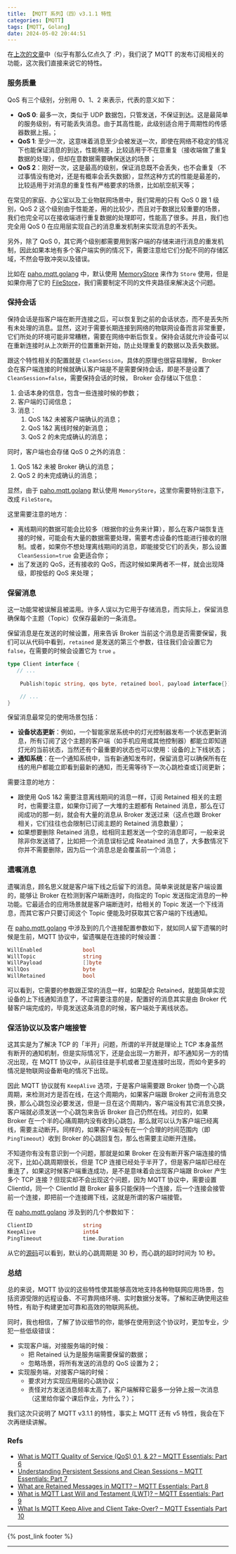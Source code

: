 ```yaml
---
title: 【MQTT 系列】（四）v3.1.1 特性
categories: [MQTT]
tags: [MQTT, Golang]
date: 2024-05-02 20:44:51
---
```



在[上次的文章](/2021/12/11/mqtt-3-sub-pub-and-topics/)中（似乎有那么亿点久了 :P），我们说了 MQTT 的发布订阅相关的功能，这次我们直接来说它的特性。

<!-- more -->

### 服务质量

QoS 有三个级别，分别用 0、1、2 来表示，代表的意义如下：

- **QoS 0**: 最多一次，类似于 UDP 数据包，只管发送，不保证到达。这是最简单的服务级别，有可能丢失消息。由于其高性能，此级别适合用于周期性的传感器数据上报。；
- **QoS 1**: 至少一次，这意味着消息至少会被发送一次，即使在网络不稳定的情况下也能保证消息的到达，性能稍差，比较适用于不在意重复（接收端做了重复数据的处理），但却在意数据需要确保送达的场景；
- **QoS 2**：刚好一次，这是最高的级别，保证消息既不会丢失，也不会重复（不过事情没有绝对，还是有概率会丢失数据），显然这种方式的性能是最差的，比较适用于对消息的重复性有严格要求的场景，比如航空航天等；

在常见的家庭、办公室以及工业物联网场景中，我们常用的只有 QoS 0 跟 1 级别，QoS 2 这个级别由于性能差，用的比较少，而且对于数据比较重要的场景，我们也完全可以在接收端进行重复数据的处理即可，性能高了很多。并且，我们也完全用 QoS 0 在应用层实现自己的消息重发机制来实现消息的不丢失。

另外，除了 QoS 0，其它两个级别都需要用到客户端的存储来进行消息的重发机制，因此如果本地有多个客户端实例的情况下，需要注意给它们分配不同的存储区域，不然会导致冲突以及错误。

比如在 [paho.mqtt.golang](https://github.com/eclipse/paho.mqtt.golang) 中，默认使用 [MemoryStore](https://github.com/eclipse/paho.mqtt.golang/blob/fe38f8024a1a2edb07fec9906f5a4389cd1262b6/memstore.go) 来作为 `Store` 使用，但是如果你用了它的 [FileStore](https://github.com/eclipse/paho.mqtt.golang/blob/fe38f8024a1a2edb07fec9906f5a4389cd1262b6/filestore.go)，我们需要制定不同的文件夹路径来解决这个问题。

### 保持会话

保持会话是指客户端在断开连接之后，可以恢复到之前的会话状态，而不是丢失所有未处理的消息。显然，这对于需要长期连接到网络的物联网设备而言非常重要，它们所处的环境可能非常糟糕，需要在网络中断后恢复。保持会话就允许设备可以在重新连接时从上次断开的位置重新开始，防止处理重复的数据以及丢失数据。

跟这个特性相关的配置就是 `CleanSession`，具体的原理也很容易理解， Broker 会在客户端连接的时候就确认客户端是不是需要保持会话，即是不是设置了 `CleanSession=false`，需要保持会话的时候， Broker 会存储以下信息：

1. 会话本身的信息，包含一些连接时候的参数；
2. 客户端的订阅信息；
3. 消息：
    1. QoS 1&2 未被客户端确认的消息；
    2. QoS 1&2 离线时候的新消息；
    3. QoS 2 的未完成确认的消息；

同时，客户端也会存储 QoS 0 之外的消息：
1. QoS 1&2 未被 Broker 确认的消息；
2. QoS 2 的未完成确认的消息；

显然，由于 [paho.mqtt.golang](https://github.com/eclipse/paho.mqtt.golang) 默认使用 `MemoryStore`，这里你需要特别注意下，改成 `FileStore`。

这里需要注意的地方：

- 离线期间的数据可能会比较多（根据你的业务来计算），那么在客户端恢复连接的时候，可能会有大量的数据需要处理，需要考虑设备的性能进行接收的限制。或者，如果你不想处理离线期间的消息，即能接受它们的丢失，那么设置 `CleanSession=true` 会更适合你；
- 出了发送的 QoS，还有接收的 QoS，而这时候如果两者不一样，就会出现降级，即按低的 QoS 来处理；

### 保留消息

这一功能常被误解且被滥用。许多人误以为它用于存储消息，而实际上，保留消息确保每个主题（Topic）仅保存最新的一条消息。

保留消息是在发送的时候设置，用来告诉 Broker 当前这个消息是否需要保留，我们可以从代码中看到，`retained` 是发送的第三个参数，往往我们会设置它为 `false`，在需要的时候会设置它为 `true` 。

```go
type Client interface {
   // ...
   
	Publish(topic string, qos byte, retained bool, payload interface{}) Token

	// ...
}
```

保留消息最常见的使用场景包括：

- **设备状态更新**：例如，一个智能家居系统中的灯光控制器发布一个状态更新消息，所有订阅了这个主题的客户端（如手机应用或其他控制器）都能立即知道灯光的当前状态，当然还有个最重要的状态也可以使用：设备的上下线状态；
- **通知系统**：在一个通知系统中，当有新通知发布时，保留消息可以确保所有在线的用户都能立即看到最新的通知，而无需等待下一次心跳检查或订阅更新；
 
需要注意的地方：

- 跟使用 QoS 1&2 需要注意离线期间的消息一样，订阅 Retained 相关的主题时，也需要注意，如果你订阅了一大堆的主题都有 Retained 消息，那么在订阅成功的那一刻，就会有大量的消息从 Broker 发送过来（这点也跟 Broker 相关，它们往往也会限制已订阅主题的 Retained 消息数量）；
- 如果想要删除 Retained 消息，给相同主题发送一个空的消息即可，一般来说除非你发送错了，比如把一个消息误标记成 Reatained 消息了，大多数情况下你并不需要删除，因为后一个消息总是会覆盖前一个消息；


### 遗嘱消息

遗嘱消息，顾名思义就是客户端下线之后留下的消息。简单来说就是客户端设置的，能够让 Broker 在检测到客户端断连时，向指定的 Topic 发送指定消息的一种功能。它最适合的应用场景就是客户端断连时，给相关的 Topic 发送一个下线消息，而其它客户只要订阅这个 Topic 便能及时获取其它客户端的下线通知。

在 [paho.mqtt.golang](https://github.com/eclipse/paho.mqtt.golang) 中涉及到的几个连接配置参数如下，就如同人留下遗嘱的时候是生前，MQTT 协议中，留遗嘱是在连接的时候设置：

```go
WillEnabled             bool
WillTopic               string
WillPayload             []byte
WillQos                 byte
WillRetained            bool
```

可以看到，它需要的参数跟正常的消息一样，如果配合 Retained，就能简单实现设备的上下线通知消息了，不过需要注意的是，配置好的消息其实是由 Broker 代替客户端完成的，毕竟发送这条消息的时候，客户端处于离线状态。

### 保活协议以及客户端接管

这其实是为了解决 TCP 的「半开」问题，所谓的半开就是理论上 TCP 本身虽然有断开的通知机制，但是实际情况下，还是会出现一方断开，却不通知另一方的情况出现，在 MQTT 协议中，从前往往是手机或者卫星连接时出现，而如今更多的情况是物联网设备断电的情况下出现。

因此 MQTT 协议就有 `KeepAlive` 选项，于是客户端需要跟 Broker 协商一个心跳周期，来检测对方是否在线，在这个周期内，如果客户端跟 Broker 之间有消息交换，那么心跳包没必要发送，但是一旦在这个周期内，客户端没有其它消息交换，客户端就必须发送一个心跳包来告诉 Broker 自己仍然在线。对应的，如果 Broker 在一个半的心痛周期内没有收到心跳包，那么就可以认为客户端已经离线，需要主动断开。同样的，如果客户端没有在一个合理的时间范围内（即 `PingTimeout`）收到 Broker 的心跳回复包，那么也需要主动断开连接。

不知道你有没有意识到一个问题，那就是如果 Broker 在没有断开客户端连接的情况下，比如心跳周期很长，但是 TCP 连接已经处于半开了，但是客户端却已经在重连了，如果这时候客户端重连成功，是不是意味着会出现客户端跟 Broker 产生多个 TCP 连接？但现实却不会出现这个问题，因为 MQTT 协议中，需要设置 ClientId，同一个 ClientId 跟 Broker 最多只能保持一个连接，后一个连接会接管前一个连接，即把前一个连接踢下线，这就是所谓的客户端接管。

在 [paho.mqtt.golang](https://github.com/eclipse/paho.mqtt.golang) 涉及到的几个参数如下：

```go
ClientID                string
KeepAlive               int64
PingTimeout             time.Duration
```

从它的[源码](https://github.com/eclipse/paho.mqtt.golang/blob/fe38f8024a1a2edb07fec9906f5a4389cd1262b6/options.go#L134)可以看到，默认的心跳周期是 30 秒，而心跳的超时时间为 10 秒。

### 总结

总的来说，MQTT 协议的这些特性使其能够高效地支持各种物联网应用场景，包括资源受限的远程设备、不可靠网络环境、实时数据分发等。了解和正确使用这些特性，有助于构建更加可靠和高效的物联网系统。

同时，我也相信，了解了协议细节的你，能够在使用到这个协议时，更加专业，少犯一些低级错误：

- 实现客户端，对接服务端的时候：
    * 把 Retained 认为是服务端需要保留的数据；
    * 忽略场景，将所有发送的消息的 QoS 设置为 2；
- 实现服务端，对接客户端的时候：
    * 要求对方实现应用层的心跳协议；
    * 责怪对方发送消息频率太高了，客户端解释它最多一分钟上报一次消息（这里给你留个课后作业，为什么？）；

我们这次只说明了 MQTT v3.1.1 的特性，事实上 MQTT 还有 v5 特性，我会在下次再继续讲解。

### Refs

- [What is MQTT Quality of Service (QoS) 0,1, & 2? – MQTT Essentials: Part 6](https://www.hivemq.com/blog/mqtt-essentials-part-6-mqtt-quality-of-service-levels/)
- [Understanding Persistent Sessions and Clean Sessions – MQTT Essentials: Part 7](https://www.hivemq.com/blog/mqtt-essentials-part-7-persistent-session-queuing-messages/)
- [What are Retained Messages in MQTT? – MQTT Essentials: Part 8](https://www.hivemq.com/blog/mqtt-essentials-part-8-retained-messages/)
- [What is MQTT Last Will and Testament (LWT)? – MQTT Essentials: Part 9](https://www.hivemq.com/blog/mqtt-essentials-part-9-last-will-and-testament/)
- [What Is MQTT Keep Alive and Client Take-Over? – MQTT Essentials Part 10](https://www.hivemq.com/blog/mqtt-essentials-part-10-alive-client-take-over/)

***
{% post_link footer %}
***